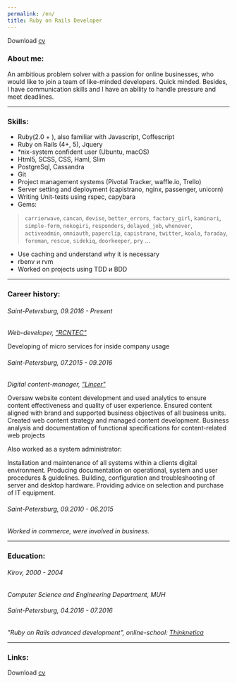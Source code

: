 ```yaml
---
permalink: /en/
title: Ruby on Rails Developer
---
```



Download [cv](/files/cv_ror_vlasikhin.pdf)

### About me:

An ambitious problem solver with a passion for online businesses,
who would like to join a team of like-minded developers.
Quick minded.
Besides, I have communication skills and I have an ability to handle pressure and meet deadlines.

***

### Skills:

* Ruby(2.0 + ), also familiar with Javascript, Coffescript
* Ruby on Rails (4+, 5), Jquery
* *nix-system confident user (Ubuntu, macOS)
* Html5, SCSS, CSS,  Haml, Slim
* PostgreSql, Cassandra
* Git
* Project management systems (Pivotal Tracker, waffle.io, Trello)
* Server setting and deployment (capistrano, nginx, passenger, unicorn)
* Writing Unit-tests using rspec, capybara
* Gems:

> `carrierwave`, `cancan`, `devise`, `better_errors`, `factory_girl`, `kaminari`,
  `simple-form`, `nokogiri`, `responders`, `delayed_job`, `whenever`, `activeadmin`,
  `omniauth`, `paperclip`, `capistrano`, `twitter`, `koala`, `faraday`, `foreman`, `rescue`,
  `sidekiq`, `doorkeeper`, `pry` ...

* Use caching and understand why it is necessary
* rbenv и rvm
* Worked on projects using TDD и BDD

***

### Career history:

###### Saint-Petersburg, 09.2016 - Present

_Web-developer, ["RCNTEC"](http://www.rcntec.com)_

Developing of micro services for inside company usage

###### Saint-Petersburg, 07.2015 - 09.2016

_Digital content-manager, ["Lincer"](http://lincer.ru/)_

Oversaw website content development and used analytics to ensure content
effectiveness and quality of user experience.
Ensured content aligned with brand and supported business objectives of all business units.
Created web content strategy and managed content development.
Business analysis and documentation of functional specifications for content-related web projects

Also worked as a system administrator:

Installation and maintenance of all systems within a clients digital environment.
Producing documentation on operational, system and user procedures & guidelines.
Building, configuration and troubleshooting of server and desktop hardware.
Providing advice on selection and purchase of IT equipment.

###### Saint-Petersburg, 09.2010 - 06.2015

_Worked in commerce, were involved in business._

***

### Education:

###### Kirov, 2000 - 2004

_Computer Science and Engineering Department, MUH_

###### Saint-Petersburg, 04.2016 - 07.2016
_"Ruby on Rails advanced development", online-school: [Thinknetica](http://thinknetica.com/)_

***

### Links:

Download [cv](/files/cv_ror_vlasikhin.pdf)

